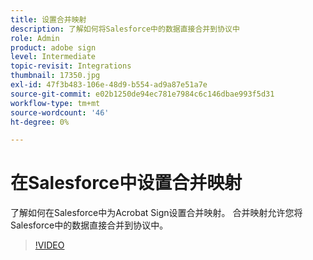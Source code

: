 ```yaml
---
title: 设置合并映射
description: 了解如何将Salesforce中的数据直接合并到协议中
role: Admin
product: adobe sign
level: Intermediate
topic-revisit: Integrations
thumbnail: 17350.jpg
exl-id: 47f3b483-106e-48d9-b554-ad9a87e51a7e
source-git-commit: e02b1250de94ec781e7984c6c146dbae993f5d31
workflow-type: tm+mt
source-wordcount: '46'
ht-degree: 0%

---
```


# 在Salesforce中设置合并映射

了解如何在Salesforce中为Acrobat Sign设置合并映射。 合并映射允许您将Salesforce中的数据直接合并到协议中。

>[!VIDEO](https://video.tv.adobe.com/v/17350?hidetitle=true)
